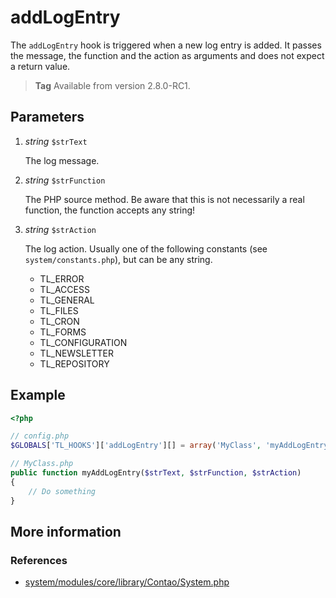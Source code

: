 # addLogEntry

The `addLogEntry` hook is triggered when a new log entry is added. It passes the
message, the function and the action as arguments and does not expect a return
value.

> **Tag** Available from version 2.8.0-RC1.


## Parameters

1. *string* `$strText`

    The log message.

2. *string* `$strFunction`

    The PHP source method. Be aware that this is not necessarily a real function,
    the function accepts any string!

3. *string* `$strAction`

    The log action. Usually one of the following constants
    (see `system/constants.php`), but can be any string.
    - TL_ERROR
    - TL_ACCESS
    - TL_GENERAL
    - TL_FILES
    - TL_CRON
    - TL_FORMS
    - TL_CONFIGURATION
    - TL_NEWSLETTER
    - TL_REPOSITORY


## Example

```php
<?php

// config.php
$GLOBALS['TL_HOOKS']['addLogEntry'][] = array('MyClass', 'myAddLogEntry');

// MyClass.php
public function myAddLogEntry($strText, $strFunction, $strAction)
{
    // Do something
}
```


## More information


### References

- [system/modules/core/library/Contao/System.php](https://github.com/contao/core/blob/3.5.0/system/modules/core/library/Contao/System.php#L192-L198)
